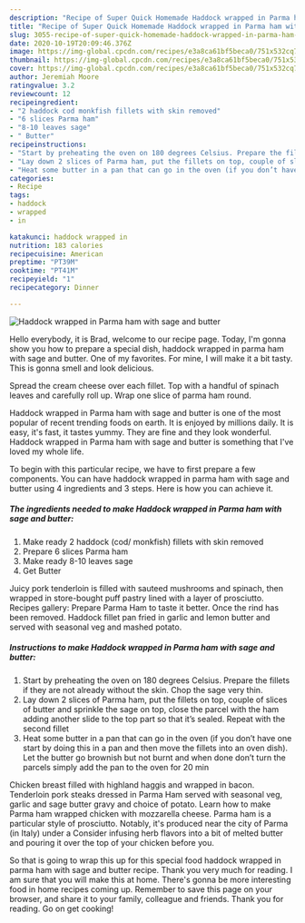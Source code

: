 ```yaml
---
description: "Recipe of Super Quick Homemade Haddock wrapped in Parma ham with sage and butter"
title: "Recipe of Super Quick Homemade Haddock wrapped in Parma ham with sage and butter"
slug: 3055-recipe-of-super-quick-homemade-haddock-wrapped-in-parma-ham-with-sage-and-butter
date: 2020-10-19T20:09:46.376Z
image: https://img-global.cpcdn.com/recipes/e3a8ca61bf5beca0/751x532cq70/haddock-wrapped-in-parma-ham-with-sage-and-butter-recipe-main-photo.jpg
thumbnail: https://img-global.cpcdn.com/recipes/e3a8ca61bf5beca0/751x532cq70/haddock-wrapped-in-parma-ham-with-sage-and-butter-recipe-main-photo.jpg
cover: https://img-global.cpcdn.com/recipes/e3a8ca61bf5beca0/751x532cq70/haddock-wrapped-in-parma-ham-with-sage-and-butter-recipe-main-photo.jpg
author: Jeremiah Moore
ratingvalue: 3.2
reviewcount: 12
recipeingredient:
- "2 haddock cod monkfish fillets with skin removed"
- "6 slices Parma ham"
- "8-10 leaves sage"
- " Butter"
recipeinstructions:
- "Start by preheating the oven on 180 degrees Celsius. Prepare the fillets if they are not already without the skin. Chop the sage very thin."
- "Lay down 2 slices of Parma ham, put the fillets on top, couple of slices of butter and sprinkle the sage on top, close the parcel with the ham adding another slide to the top part so that it’s sealed. Repeat with the second fillet"
- "Heat some butter in a pan that can go in the oven (if you don’t have one start by doing this in a pan and then move the fillets into an oven dish). Let the butter go brownish but not burnt and when done don’t turn the parcels simply add the pan to the oven for 20 min"
categories:
- Recipe
tags:
- haddock
- wrapped
- in

katakunci: haddock wrapped in 
nutrition: 183 calories
recipecuisine: American
preptime: "PT39M"
cooktime: "PT41M"
recipeyield: "1"
recipecategory: Dinner

---
```



![Haddock wrapped in Parma ham with sage and butter](https://img-global.cpcdn.com/recipes/e3a8ca61bf5beca0/751x532cq70/haddock-wrapped-in-parma-ham-with-sage-and-butter-recipe-main-photo.jpg)

Hello everybody, it is Brad, welcome to our recipe page. Today, I'm gonna show you how to prepare a special dish, haddock wrapped in parma ham with sage and butter. One of my favorites. For mine, I will make it a bit tasty. This is gonna smell and look delicious.

Spread the cream cheese over each fillet. Top with a handful of spinach leaves and carefully roll up. Wrap one slice of parma ham round.

Haddock wrapped in Parma ham with sage and butter is one of the most popular of recent trending foods on earth. It is enjoyed by millions daily. It is easy, it's fast, it tastes yummy. They are fine and they look wonderful. Haddock wrapped in Parma ham with sage and butter is something that I've loved my whole life.


To begin with this particular recipe, we have to first prepare a few components. You can have haddock wrapped in parma ham with sage and butter using 4 ingredients and 3 steps. Here is how you can achieve it.

<!--inarticleads1-->

##### The ingredients needed to make Haddock wrapped in Parma ham with sage and butter:

1. Make ready 2 haddock (cod/ monkfish) fillets with skin removed
1. Prepare 6 slices Parma ham
1. Make ready 8-10 leaves sage
1. Get  Butter


Juicy pork tenderloin is filled with sauteed mushrooms and spinach, then wrapped in store-bought puff pastry lined with a layer of prosciutto. Recipes gallery: Prepare Parma Ham to taste it better. Once the rind has been removed. Haddock fillet pan fried in garlic and lemon butter and served with seasonal veg and mashed potato. 

<!--inarticleads2-->

##### Instructions to make Haddock wrapped in Parma ham with sage and butter:

1. Start by preheating the oven on 180 degrees Celsius. Prepare the fillets if they are not already without the skin. Chop the sage very thin.
1. Lay down 2 slices of Parma ham, put the fillets on top, couple of slices of butter and sprinkle the sage on top, close the parcel with the ham adding another slide to the top part so that it’s sealed. Repeat with the second fillet
1. Heat some butter in a pan that can go in the oven (if you don’t have one start by doing this in a pan and then move the fillets into an oven dish). Let the butter go brownish but not burnt and when done don’t turn the parcels simply add the pan to the oven for 20 min


Chicken breast filled with highland haggis and wrapped in bacon. Tenderloin pork steaks dressed in Parma Ham served with seasonal veg, garlic and sage butter gravy and choice of potato. Learn how to make Parma ham wrapped chicken with mozzarella cheese. Parma ham is a particular style of prosciutto. Notably, it&#39;s produced near the city of Parma (in Italy) under a Consider infusing herb flavors into a bit of melted butter and pouring it over the top of your chicken before you. 

So that is going to wrap this up for this special food haddock wrapped in parma ham with sage and butter recipe. Thank you very much for reading. I am sure that you will make this at home. There's gonna be more interesting food in home recipes coming up. Remember to save this page on your browser, and share it to your family, colleague and friends. Thank you for reading. Go on get cooking!
